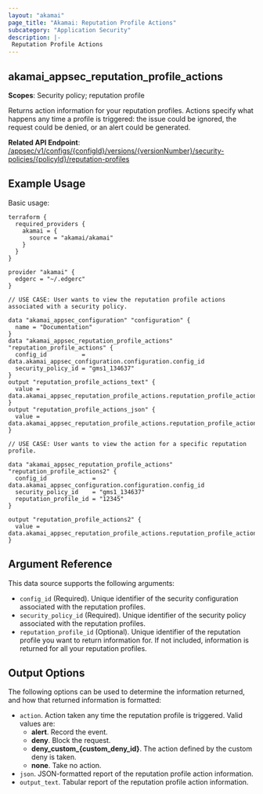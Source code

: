```yaml
---
layout: "akamai"
page_title: "Akamai: Reputation Profile Actions"
subcategory: "Application Security"
description: |-
 Reputation Profile Actions
---
```


## akamai_appsec_reputation_profile_actions

**Scopes**: Security policy; reputation profile

Returns action information for your reputation profiles. Actions specify what happens any time a profile is triggered: the issue could be ignored, the request could be denied, or an alert could be generated.

**Related API Endpoint**: [/appsec/v1/configs/{configId}/versions/{versionNumber}/security-policies/{policyId}/reputation-profiles](https://techdocs.akamai.com/application-security/reference/get-reputation-profiles-actions)

## Example Usage

Basic usage:

```
terraform {
  required_providers {
    akamai = {
      source = "akamai/akamai"
    }
  }
}

provider "akamai" {
  edgerc = "~/.edgerc"
}

// USE CASE: User wants to view the reputation profile actions associated with a security policy.

data "akamai_appsec_configuration" "configuration" {
  name = "Documentation"
}
data "akamai_appsec_reputation_profile_actions" "reputation_profile_actions" {
  config_id          = data.akamai_appsec_configuration.configuration.config_id
  security_policy_id = "gms1_134637"
}
output "reputation_profile_actions_text" {
  value = data.akamai_appsec_reputation_profile_actions.reputation_profile_actions.output_text
}
output "reputation_profile_actions_json" {
  value = data.akamai_appsec_reputation_profile_actions.reputation_profile_actions.json
}

// USE CASE: User wants to view the action for a specific reputation profile.

data "akamai_appsec_reputation_profile_actions" "reputation_profile_actions2" {
  config_id             = data.akamai_appsec_configuration.configuration.config_id
  security_policy_id    = "gms1_134637"
  reputation_profile_id = "12345"
}

output "reputation_profile_actions2" {
  value = data.akamai_appsec_reputation_profile_actions.reputation_profile_actions.action
}
```

## Argument Reference

This data source supports the following arguments:

- `config_id` (Required). Unique identifier of the security configuration associated with the reputation profiles.
- `security_policy_id` (Required). Unique identifier of the security policy associated with the reputation profiles.
- `reputation_profile_id` (Optional). Unique identifier of the reputation profile you want to return information for. If not included, information is returned for all your reputation profiles.

## Output Options

The following options can be used to determine the information returned, and how that returned information is formatted:

- `action`. Action taken any time the reputation profile is triggered. Valid values are:
  - **alert**. Record the event.
  - **deny**. Block the request.
  - **deny_custom_{custom_deny_id}**. The action defined by the custom deny is taken.
  - **none**. Take no action.
- `json`. JSON-formatted report of the reputation profile action information.
- `output_text`. Tabular report of the reputation profile action information.